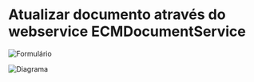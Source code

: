 # Atualizar documento através do webservice ECMDocumentService

![Formulário](https://github.com/sergiomachadosilva/fluig-utils/blob/main/projetos/AtualizarDocumento/formulario.png)

![Diagrama](https://github.com/sergiomachadosilva/fluig-utils/blob/main/projetos/AtualizarDocumento/diagrama.png)
